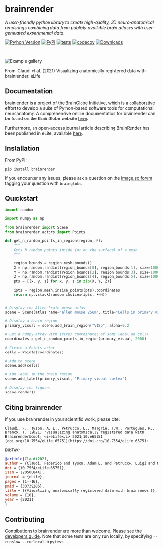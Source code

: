 # brainrender

*A user-friendly python library to create high-quality, 3D neuro-anatomical renderings combining data from publicly available brain atlases with user-generated experimental data.*

[![Python Version](https://img.shields.io/pypi/pyversions/brainrender.svg)](https://pypi.org/project/brainrender)
[![PyPI](https://img.shields.io/pypi/v/brainrender.svg)](https://pypi.org/project/brainrender)
[![tests](https://github.com/brainglobe/brainrender/workflows/tests/badge.svg)](https://github.com/brainglobe/brainrender/actions)
[![codecov](https://codecov.io/gh/brainglobe/brainrender/graph/badge.svg)](https://codecov.io/gh/brainglobe/brainrender)
[![Downloads](https://static.pepy.tech/badge/brainrender)](https://pepy.tech/project/brainrender)

&nbsp;
&nbsp;

![Example gallery](https://iiif.elifesciences.org/lax/65751%2Felife-65751-fig3-v3.tif/full/,1500/0/default.jpg)

From: Claudi et al. (2021) Visualizing anatomically registered data with brainrender. eLife


## Documentation

brainrender is a project of the BrainGlobe Initiative, which is a collaborative effort to develop a suite of Python-based software tools for computational neuroanatomy. A comprehensive online documentation for brainrender can be found on the BrainGlobe website [here](https://brainglobe.info/documentation/brainrender/index.html).

Furthermore, an open-access journal article describing BrainRender has been published in eLife, available [here](https://doi.org/10.7554/eLife.65751).


## Installation

From PyPI:

```
pip install brainrender
```

If you encounter any issues, please ask a question on the [image.sc forum](https://forum.image.sc/tag/brainglobe) tagging your question with `brainglobe`.


## Quickstart

``` python
import random

import numpy as np

from brainrender import Scene
from brainrender.actors import Points

def get_n_random_points_in_region(region, N):
    """
    Gets N random points inside (or on the surface) of a mesh
    """

    region_bounds = region.mesh.bounds()
    X = np.random.randint(region_bounds[0], region_bounds[1], size=10000)
    Y = np.random.randint(region_bounds[2], region_bounds[3], size=10000)
    Z = np.random.randint(region_bounds[4], region_bounds[5], size=10000)
    pts = [[x, y, z] for x, y, z in zip(X, Y, Z)]

    ipts = region.mesh.inside_points(pts).coordinates
    return np.vstack(random.choices(ipts, k=N))


# Display the Allen Brain mouse atlas.
scene = Scene(atlas_name="allen_mouse_25um", title="Cells in primary visual cortex")

# Display a brain region
primary_visual = scene.add_brain_region("VISp", alpha=0.2)

# Get a numpy array with (fake) coordinates of some labelled cells
coordinates = get_n_random_points_in_region(primary_visual, 2000)

# Create a Points actor
cells = Points(coordinates)

# Add to scene
scene.add(cells)

# Add label to the brain region
scene.add_label(primary_visual, "Primary visual cortex")

# Display the figure.
scene.render()

```

## Citing brainrender

If you use brainrender in your scientific work, please cite:
```
Claudi, F., Tyson, A. L., Petrucco, L., Margrie, T.W., Portugues, R.,  Branco, T. (2021) "Visualizing anatomically registered data with Brainrender&quot; <i>eLife</i> 2021;10:e65751 [doi.org/10.7554/eLife.65751](https://doi.org/10.7554/eLife.65751)
```

BibTeX:

``` bibtex
@article{Claudi2021,
author = {Claudi, Federico and Tyson, Adam L. and Petrucco, Luigi and Margrie, Troy W. and Portugues, Ruben and Branco, Tiago},
doi = {10.7554/eLife.65751},
issn = {2050084X},
journal = {eLife},
pages = {1--16},
pmid = {33739286},
title = {{Visualizing anatomically registered data with brainrender}},
volume = {10},
year = {2021}
}

```

## Contributing

Contributions to brainrender are more than welcome. Please see the [developers guide](https://brainglobe.info/community/developers/index.html). Note that some tests are only run locally, by specifying `--runslow --runlocal` in `pytest`.
